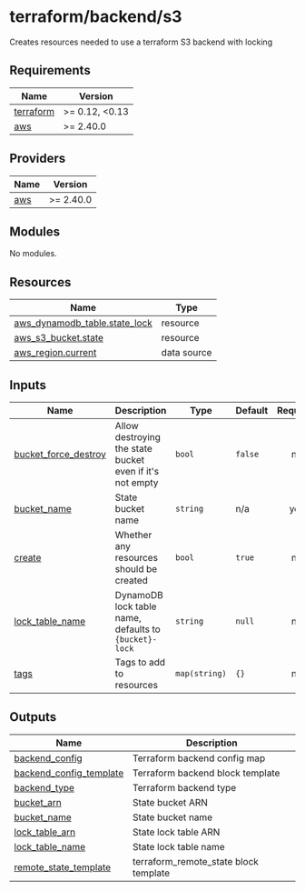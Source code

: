 # terraform/backend/s3

Creates resources needed to use a terraform S3 backend with locking

<!-- BEGIN_TF_DOCS -->
## Requirements

| Name | Version |
|------|---------|
| <a name="requirement_terraform"></a> [terraform](#requirement\_terraform) | >= 0.12, <0.13 |
| <a name="requirement_aws"></a> [aws](#requirement\_aws) | >= 2.40.0 |

## Providers

| Name | Version |
|------|---------|
| <a name="provider_aws"></a> [aws](#provider\_aws) | >= 2.40.0 |

## Modules

No modules.

## Resources

| Name | Type |
|------|------|
| [aws_dynamodb_table.state_lock](https://registry.terraform.io/providers/hashicorp/aws/latest/docs/resources/dynamodb_table) | resource |
| [aws_s3_bucket.state](https://registry.terraform.io/providers/hashicorp/aws/latest/docs/resources/s3_bucket) | resource |
| [aws_region.current](https://registry.terraform.io/providers/hashicorp/aws/latest/docs/data-sources/region) | data source |

## Inputs

| Name | Description | Type | Default | Required |
|------|-------------|------|---------|:--------:|
| <a name="input_bucket_force_destroy"></a> [bucket\_force\_destroy](#input\_bucket\_force\_destroy) | Allow destroying the state bucket even if it's not empty | `bool` | `false` | no |
| <a name="input_bucket_name"></a> [bucket\_name](#input\_bucket\_name) | State bucket name | `string` | n/a | yes |
| <a name="input_create"></a> [create](#input\_create) | Whether any resources should be created | `bool` | `true` | no |
| <a name="input_lock_table_name"></a> [lock\_table\_name](#input\_lock\_table\_name) | DynamoDB lock table name, defaults to `{bucket}-lock` | `string` | `null` | no |
| <a name="input_tags"></a> [tags](#input\_tags) | Tags to add to resources | `map(string)` | `{}` | no |

## Outputs

| Name | Description |
|------|-------------|
| <a name="output_backend_config"></a> [backend\_config](#output\_backend\_config) | Terraform backend config map |
| <a name="output_backend_config_template"></a> [backend\_config\_template](#output\_backend\_config\_template) | Terraform backend block template |
| <a name="output_backend_type"></a> [backend\_type](#output\_backend\_type) | Terraform backend type |
| <a name="output_bucket_arn"></a> [bucket\_arn](#output\_bucket\_arn) | State bucket ARN |
| <a name="output_bucket_name"></a> [bucket\_name](#output\_bucket\_name) | State bucket name |
| <a name="output_lock_table_arn"></a> [lock\_table\_arn](#output\_lock\_table\_arn) | State lock table ARN |
| <a name="output_lock_table_name"></a> [lock\_table\_name](#output\_lock\_table\_name) | State lock table name |
| <a name="output_remote_state_template"></a> [remote\_state\_template](#output\_remote\_state\_template) | terraform\_remote\_state block template |
<!-- END_TF_DOCS -->
